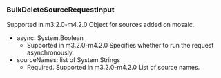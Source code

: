 ### BulkDeleteSourceRequestInput
Supported in m3.2.0-m4.2.0
Object for sources added on mosaic.

- async: System.Boolean
  - Supported in m3.2.0-m4.2.0
Specifies whether to run the request asynchronously.
- sourceNames: list of System.Strings
  - Required. Supported in m3.2.0-m4.2.0
List of source names.
